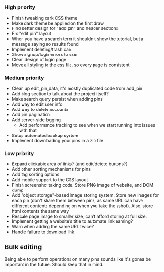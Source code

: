 ### High priority
- Finish tweaking dark CSS theme
- Make dark theme be applied on the first draw
- Find better design for "add pin" and header sections
- Fix "edit pin" layout
- When you have a search term it shouldn't show the tutorial, but a message saying no results found
- Implement deleting/trash can
- Show signup/login errors to user
- Clean design of login page
- Move all styling to the css file, so every page is consistent

### Medium priority
- Clean up edit_pin_data, it's mostly duplicated code from add_pin
- Add blog section to talk about the project itself?
- Make search query persist when adding pins
- Add way to edit user info
- Add way to delete accounts
- Add pin pagination
- Add server-side logging
	- Add performance tracking to see when we start running into issues with that
- Setup automated backup system
- Implement downloading your pins in a zip file

### Low priority
- Expand clickable area of links? (and edit/delete buttons?)
- Add other sorting mechanisms for pins
- Add tag sorting options
- Add mobile support to the CSS layout
- Finish screenshot taking code. Store PNG image of website, and DOM dump
- Add "object storage"-based image storing system. Store new images for each pin (don't share them between
  pins, as same URL can have different contents depending on when you take the sshot). Also, store html
  contents the same way
- Rescale page image to smaller size, can't afford storing at full size.
- Implement getting a website's title to automate link naming?
- Warn when adding the same URL twice?
- Handle failure to download link


## Bulk editing
Being able to perform operations on many pins sounds like it's gonna be important in the future. Should keep
that in mind.

